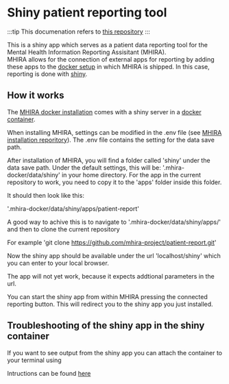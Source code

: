 # Shiny patient reporting tool

:::tip
This documenation refers to [this repository](https://github.com/mhira-project/patient-report)
:::


This is a shiny app which serves as a patient data reporting tool for the Mental Health Information Reporting Assisitant (MHIRA).  
MHIRA allows for the connection of external apps for reporting by adding these apps to the [docker setup](https://www.docker.com/) in which MHIRA is shipped.
In this case, reporting is done with [shiny](https://www.rstudio.com/products/shiny/shiny-server/).

## How it works

The [MHIRA docker installation](https://github.com/mhira-project/mhira-docker) comes with a shiny server in a [docker container](https://hub.docker.com/r/rocker/shiny-verse).

When installing MHIRA, settings can be modified in the .env file (see [MHIRA installation reporitory](https://github.com/mhira-project/mhira-docker)).
The .env file contains the setting for the data save path. 

After installation of MHIRA, you will find a folder called 'shiny' under the data save path. Under the default settings, this will be: '.mhira-docker/data/shiny' in your home directory. 
For the app in the current repository to work, you need to copy it to the 'apps' folder inside this folder.

It should then look like this: 

'.mhira-docker/data/shiny/apps/patient-report'

A good way to achive this is to navigate to '.mhira-docker/data/shiny/apps/' and then to clone the current repository

For example 
'git clone https://github.com/mhira-project/patient-report.git'

Now the shiny app should be available under the url 'localhost/shiny' which you can enter to your local browser. 

The app will not yet work, because it expects addtional parameters in the url. 

You can start the shiny app from within MHIRA pressing the connected reporting button. This will redirect you to the shiny app you just installed. 


## Troubleshooting of the shiny app in the shiny container

If you want to see output from the shiny app you can attach the container to your terminal using 

Intructions can be found [here](https://docs.docker.com/engine/reference/commandline/logs/)